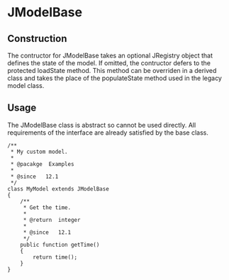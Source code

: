 JModelBase
==========

Construction
------------

The contructor for JModelBase takes an optional JRegistry object that
defines the state of the model. If omitted, the contructor defers to the
protected loadState method. This method can be overriden in a derived
class and takes the place of the populateState method used in the legacy
model class.

Usage
-----

The JModelBase class is abstract so cannot be used directly. All
requirements of the interface are already satisfied by the base class.

    /**
     * My custom model.
     *
     * @pacakge  Examples
     *
     * @since   12.1
     */
    class MyModel extends JModelBase
    {
        /**
         * Get the time.
         *
         * @return  integer
         *
         * @since   12.1
         */
        public function getTime()
        {
            return time();
        }
    }
